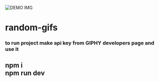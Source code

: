 
![DEMO IMG](https://github.com/mohanishpandey/random_gif_generator/assets/83598114/d7cd6040-e9ba-4b92-883d-06f750955931)


# random-gifs
<H3>to run project make api key from GIPHY developers page and use it</H3>
<h2>
  npm i
<br>
  npm run dev
</h2>
